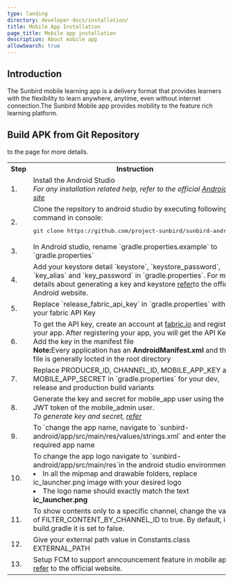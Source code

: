 ```yaml
---
type: landing
directory: developer-docs/installation/
title: Mobile App Installation
page_title: Mobile app installation
description: About mobile app
allowSearch: true
---
```

## Introduction

The Sunbird mobile learning app is a delivery format that provides learners with the flexibility to learn anywhere, anytime, even without internet connection.The Sunbird Mobile app provides mobility to the feature rich learning platform.

## Build APK from Git Repository

<table>
  <tr>
    <th>Step</th>
    <th>Instruction</th>
  </tr>
  <tr>
    <td>1.</td>
    <td>Install the Android Studio<br><i>For any installation related help, refer to the official <a href="https://developer.android.com/studio/index.html">Android site</a></i></td>
  </tr>
  <tr>
    <td>2.</td>
    <td>Clone the repsitory to android studio by executing following command in console:
    <pre>git clone https://github.com/project-sunbird/sunbird-android</pre></td>
  </tr>
  <tr>
    <td>3.</td>
    <td>In Android studio, rename `gradle.properties.example` to `gradle.properties`</td>
  </tr>
  <tr>
    <td>4.</td>
    <td>Add your keystore detail `keystore`, `keystore_password`, `key_alias` and `key_password` in `gradle.properties`. For more details about generating a key and keystore <a href="https://developer.android.com/studio/publish/app-signing.html#generate-key" target="_blank"> refer</a>to the official Android website.</td>
  </tr>
  <tr>
    <td>5.</td>
    <td>Replace `release_fabric_api_key` in `gradle.properties` with your fabric API Key</td>
  </tr>
  <tr>
    <td>6.</td>
    <td>To get the API key, create an account at <a href="https://get.fabric.io/" target="_blank">fabric.io</a> and register your app. After registering your app, you will get the API Key. Add the key in the manifest file<br><strong>Note:</strong>Every application has an <strong>AndroidManifest.xml</strong> and the file is generally locted in the root directory</td>
  </tr>
  <tr>
    <td>7.</td>
    <td>Replace PRODUCER_ID, CHANNEL_ID, MOBILE_APP_KEY and MOBILE_APP_SECRET in `gradle.properties` for your dev, release and production build variants</td>
  </tr>
  <tr>
    <td>8.</td>
    <td>Generate the key and secret for mobile_app user using the JWT token of the mobile_admin user.<br><i>To generate key and secret, <a href="https://github.com/project-sunbird/sunbird-devops/blob/master/Installation.md#step-6-generate-key-and-secrets-for-mobile-app" target="_blank">refer</a></i></td> to the page for more details.
  </tr>
  <tr>
    <td>9.</td>
    <td>To `change the app name, navigate to `sunbird-android/app/src/main/res/values/strings.xml` and enter the required app name</td>
  </tr>
  <tr>
    <td>10.</td>
    <td>To change the app logo navigate to `sunbird-android/app/src/main/res`in the android studio environment.
    <li>In all the mipmap and drawable folders, replace ic_launcher.png image with your desired logo</li>
      <li>The logo name should exactly match the text <B>ic_launcher.png</b></li></td>
  </tr>
  <tr>
    <td>11.</td>
    <td>To show contents only to a specific channel, change the value of FILTER_CONTENT_BY_CHANNEL_ID to true. By default,  in build.gradle it is set to false. </td>
  </tr>
  <tr>
    <td>12.</td>
    <td>Give your external path value in Constants.class EXTERNAL_PATH</td>
  </tr>
  <tr>
    <td>13.</td>
    <td>Setup FCM to support anncouncement feature in mobile app, <a href="https://firebase.google.com/docs/android/setup#manually_add_firebase" target="_blank">refer</a> to the official website.</td>
  </tr>
</table>
